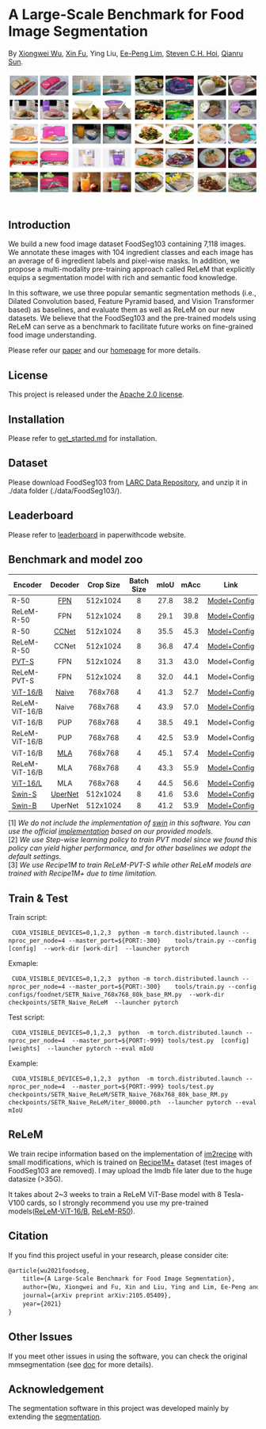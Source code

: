 # A Large-Scale Benchmark for Food Image Segmentation

By [Xiongwei Wu](http://xiongweiwu.github.io/), [Xin Fu](https://xinfu607.github.io/), Ying Liu, [Ee-Peng Lim](http://www.mysmu.edu/faculty/eplim/), [Steven C.H. Hoi](https://sites.google.com/view/stevenhoi/home/), [Qianru Sun](https://qianrusun.com/).
  

<div align="center">
  <img src="resources/foodseg103.png" width="800"/>
</div>
<br />

## Introduction

We build a new food image dataset FoodSeg103 containing 7,118 images. We annotate these images with 104 ingredient classes and each image has an average of 6 ingredient labels and pixel-wise masks.
In addition, we propose a multi-modality pre-training approach called ReLeM that explicitly equips a segmentation model with rich and semantic food knowledge.

In this software, we use three popular semantic segmentation methods (i.e., Dilated Convolution based, Feature Pyramid based, and Vision Transformer based) as baselines, and evaluate them as well as ReLeM on our new datasets. We believe that the FoodSeg103 and the pre-trained models using ReLeM can serve as a benchmark to facilitate future works on fine-grained food image understanding. 

Please refer our [paper](https://arxiv.org/abs/2105.05409) and our [homepage](https://xiongweiwu.github.io/foodseg103.html) for more details.

## License

This project is released under the [Apache 2.0 license](LICENSE).


## Installation

Please refer to [get_started.md](docs/get_started.md#installation) for installation. 

## Dataset

Please download FoodSeg103 from [LARC Data Repository](https://larc.smu.edu.sg/foodseg103-benchmark-v1), and unzip it in ./data folder (./data/FoodSeg103/). 


## Leaderboard

Please refer to [leaderboard](https://paperswithcode.com/dataset/foodseg103) in paperwithcode website.

## Benchmark and model zoo


Encoder | Decoder | Crop Size |  Batch Size |mIoU | mAcc | Link
--- |:---:|:---:|:---:|:---:|:---:|:---:
R-50	|	[FPN](https://arxiv.org/abs/1901.02446)   | 512x1024  | 8           |  27.8   |  38.2    | [Model+Config](https://drive.google.com/drive/folders/1CQ5CXxASAoobj7bKqyuvazkeusqMAM4F?usp=sharing)
ReLeM-R-50	|	FPN   | 512x1024  | 8       |  29.1   |  39.8    | [Model+Config](https://drive.google.com/drive/folders/1m7N2EE8jkX67a0lD6GZ4NQgr4gEcWpDU?usp=sharing)
R-50	|	[CCNet](https://arxiv.org/abs/1811.11721)   | 512x1024  | 8       |  35.5   |  45.3    | [Model+Config](https://drive.google.com/drive/folders/1pNPbtrGqCq_Zlina2PCs6X8bIvY9ZZxG?usp=sharing)
ReLeM-R-50	|	CCNet   | 512x1024  | 8   |    36.8 | 47.4     | [Model+Config](https://drive.google.com/drive/folders/1FWwxAsZzDnBbDBEbohqOA8htyWgMLM4U?usp=sharing)
[PVT-S](https://arxiv.org/abs/2102.12122)	|	FPN   | 512x1024  | 8           |   31.3  | 43.0     | Model+Config
ReLeM-PVT-S	|	FPN   | 512x1024  | 8           | 32.0    | 44.1     | Model+Config
[ViT-16/B](https://openreview.net/forum?id=YicbFdNTTy)	|	[Naive](https://arxiv.org/abs/2012.15840)   | 768x768  | 4           | 41.3    |  52.7    | [Model+Config](https://drive.google.com/drive/folders/19b3VG906CA-5kQFaJVk5U6kDxnw9HcWL?usp=sharing)
ReLeM-ViT-16/B	|	Naive   | 768x768  | 4           | 43.9    |  57.0    | [Model+Config](https://drive.google.com/drive/folders/10yKiu8aMeTGphU2CKT2ybeAC3ezgDnXP?usp=sharing)
ViT-16/B	|	PUP   | 768x768  | 4           |  38.5   | 49.1     | Model+Config
ReLeM-ViT-16/B	|	PUP   | 768x768  | 4           | 42.5    | 53.9     | Model+Config
ViT-16/B	|	[MLA](https://arxiv.org/abs/2012.15840)   | 768x768  | 4           |  45.1   | 57.4     | [Model+Config](https://drive.google.com/drive/folders/17Ht1HQDaBJmS0FXaXGjHk0VQNhAJxrlF?usp=sharing)
ReLeM-ViT-16/B	|	MLA   | 768x768  | 4           | 43.3    | 55.9     | [Model+Config](https://drive.google.com/drive/folders/12OlkStefNmELNLo-xJqc-lE-kPZ7DvPV?usp=sharing)
[ViT-16/L](https://openreview.net/forum?id=YicbFdNTTy)	|	MLA   | 768x768  | 4           |  44.5   |   56.6   | [Model+Config](https://drive.google.com/drive/folders/1PS4uh2zktNc0hh-mSLZkRTqgNnkfh7xu?usp=sharing)
[Swin-S](https://arxiv.org/abs/2103.14030)	|	[UperNet](https://arxiv.org/abs/1807.10221)   | 512x1024  | 8           |  41.6   |  53.6    | [Model+Config](https://drive.google.com/drive/folders/1E5fZga8h65dNZCX1m8zywvB8MwrleFNg?usp=sharing)
[Swin-B](https://arxiv.org/abs/2103.14030)	|	UperNet   | 512x1024  | 8           |  41.2   |  53.9    | [Model+Config](https://drive.google.com/drive/folders/1kqOsH51h1pa-88tbFVUV3mmzTNCGzqd0?usp=sharing)


[1] *We do not include the implementation of [swin](https://arxiv.org/abs/2103.14030) in this software. You can use the official [implementation](https://github.com/SwinTransformer/Swin-Transformer-Semantic-Segmentation) based on our provided models.* \
[2] *We use Step-wise learning policy to train PVT model since we found this policy can yield higher performance, and for other baselines we adopt the default settings.* \
[3] *We use Recipe1M to train ReLeM-PVT-S while other ReLeM models are trained with Recipe1M+ due to time limitation.*



## Train & Test

Train script:

```
 CUDA_VISIBLE_DEVICES=0,1,2,3  python -m torch.distributed.launch --nproc_per_node=4 --master_port=${PORT:-300}    tools/train.py --config [config]  --work-dir [work-dir]  --launcher pytorch
```

Exmaple:

```
 CUDA_VISIBLE_DEVICES=0,1,2,3  python -m torch.distributed.launch --nproc_per_node=4 --master_port=${PORT:-300}    tools/train.py --config configs/foodnet/SETR_Naive_768x768_80k_base_RM.py  --work-dir  checkpoints/SETR_Naive_ReLeM  --launcher pytorch
```

Test script:

```
 CUDA_VISIBLE_DEVICES=0,1,2,3  python  -m torch.distributed.launch --nproc_per_node=4  --master_port=${PORT:-999} tools/test.py  [config]   [weights]  --launcher pytorch --eval mIoU
```

Example:

```
 CUDA_VISIBLE_DEVICES=0,1,2,3  python  -m torch.distributed.launch --nproc_per_node=4  --master_port=${PORT:-999} tools/test.py  checkpoints/SETR_Naive_ReLeM/SETR_Naive_768x768_80k_base_RM.py   checkpoints/SETR_Naive_ReLeM/iter_80000.pth  --launcher pytorch --eval mIoU
```

## ReLeM
We train recipe information based on the implementation of [im2recipe](https://github.com/torralba-lab/im2recipe-Pytorch) with small modifications, which is trained on [Recipe1M+](http://pic2recipe.csail.mit.edu/) dataset (test images of FoodSeg103 are removed). I may upload the lmdb file later due to the huge datasize (>35G).

It takes about 2~3 weeks to train a ReLeM ViT-Base model with 8 Tesla-V100 cards, so I strongly recommend you use my pre-trained models([ReLeM-ViT-16/B](https://drive.google.com/file/d/1ZWAcYkqmq-6IYZFHDyTp5BZfIcjeywyy/view?usp=sharing), [ReLeM-R50](https://drive.google.com/file/d/18c6wP9rWzEB5mRLtxZbqDmmgZd0VvzK_/view?usp=sharing)).


## Citation

If you find this project useful in your research, please consider cite:

```latex
@article{wu2021foodseg,
	title={A Large-Scale Benchmark for Food Image Segmentation},
	author={Wu, Xiongwei and Fu, Xin and Liu, Ying and Lim, Ee-Peng and Hoi, Steven CH and Sun, Qianru},
	journal={arXiv preprint arXiv:2105.05409},
	year={2021}
}
```

## Other Issues

If you meet other issues in using the software, you can check the original mmsegmentation (see [doc](https://mmsegmentation.readthedocs.io/) for more details).


## Acknowledgement

The segmentation software in this project was developed mainly by extending the [segmentation](https://github.com/open-mmlab/mmsegmentation/). 
 
